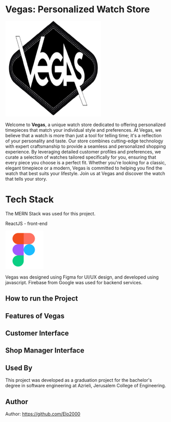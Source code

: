 

# Vegas: Personalized Watch Store

<img src="src/images/logo.png" alt="Logo" style="width: 300px; height: 300px;">

Welcome to **Vegas**, a unique watch store dedicated to offering personalized timepieces that match your individual style and preferences. At Vegas, we believe that a watch is more than just a tool for telling time; it's a reflection of your personality and taste. Our store combines cutting-edge technology with expert craftsmanship to provide a seamless and personalized shopping experience. By leveraging detailed customer profiles and preferences, we curate a selection of watches tailored specifically for you, ensuring that every piece you choose is a perfect fit. Whether you're looking for a classic, elegant timepiece or a modern, Vegas is committed to helping you find the watch that best suits your lifestyle. Join us at Vegas and discover the watch that tells your story.


# Tech Stack
The MERN Stack was used for this project.

ReactJS - front-end

<p>
  <img src="src/images/figma.png" alt="Figma" title="Figma" width="120" height="120">
</p>

<p>Vegas was designed using Figma for UI/UX design, and developed using javascript. Firebase from Google was used for backend services. </p>

<h2>How to run the Project</h2>


<h2>Features of Vegas</h2>

<h2>Customer Interface</h2>

<h2>Shop Manager Interface</h2>


<h2>Used By</h2>
<p>This project was developed as a graduation project for the bachelor's degree in software engineering at Azrieli, Jerusalem College of Engineering.</p>

<h2>Author</h2>
<p>Author: <a href="https://github.com/Elo2000">https://github.com/Elo2000</a></p>

